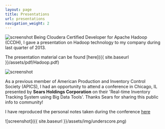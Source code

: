 ```yaml
---
layout: page
title: Presentations
url: presentations
navigation_weight: 2
---
```


![screenshot]({{site.baseurl}}/assets/img/underscore.png)
Being Cloudera Certified Developer for Apache Hadoop (CCDH), I gave a presentation on Hadoop technology to my company during last quarter of 2013.

 The presentation material can be found [here]({{ site.baseurl }}/assets/pdf/Hadoop.pdf)

![screenshot]({{site.baseurl}}/assets/img/underscore.png)


As a previous member of American Production and Inventory Control Society (APICS), I had an opportunity to attend a conference in Chicago, IL presented by <b>Sears Holdings Corporation</b> on their 'Real-time Inventory Tracking System using Big Data Tools'. Thanks Sears for sharing this public info to community! 

I have reproduced the personal notes taken during the conference [here]({{site.baseurl}}/assets/pdf/SearsCorp.pdf)


![screenshot]({{ site.baseurl }}/assets/img/underscore.png)
